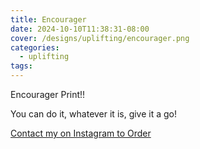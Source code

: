 ```yaml
---
title: Encourager
date: 2024-10-10T11:38:31-08:00
cover: /designs/uplifting/encourager.png
categories:
  - uplifting
tags:
---
```


Encourager Print!!

You can do it, whatever it is, give it a go!

<!--more-->
[Contact my on Instagram to Order](https://www.instagram.com/p/DA9HXXnSmN7/)
